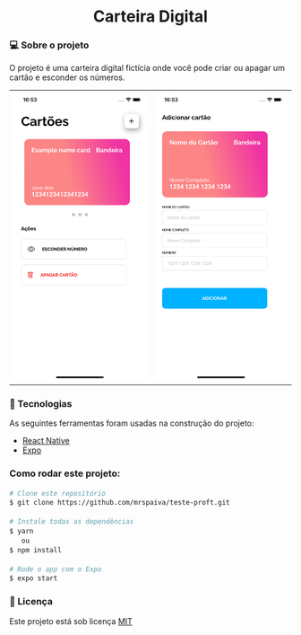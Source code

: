 <h1 align="center"> Carteira Digital </h1>

<h3>💻 Sobre o projeto</h3>
<p>O projeto é uma carteira digital fictícia onde você pode criar ou apagar um cartão e esconder os números.</p>


|                             |                             | 
| :-------------------------- | :-------------------------: | 
| ![01](assets/NewCard.png) | ![02](assets/CardHome.png) 
                          


<h3>🔨 Tecnologias</h3>  
<p>As seguintes ferramentas foram usadas na construção do projeto:</p>
<ul>
  <li><a href="https://reactnative.dev/">React Native</a></li>
  <li><a href="https://expo.io/">Expo</a></li>
</ul>

### Como rodar este projeto:
 ```bash
 # Clone este repositório 
 $ git clone https://github.com/mrspaiva/teste-proft.git
 
 # Instale todas as dependências
 $ yarn
    ou
 $ npm install
 
 # Rode o app com o Expo
 $ expo start
 ```

<h3>📝 Licença</h3>
<p>Este projeto está sob licença <a href="./LICENSE">MIT</a></p>
